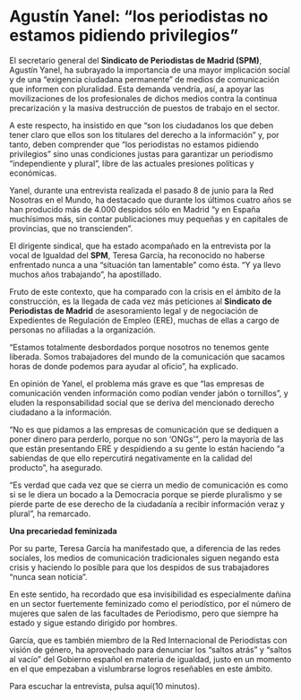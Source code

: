 # Agustín Yanel: “los periodistas no estamos pidiendo privilegios”

El secretario general del **Sindicato de Periodistas de Madrid (SPM)**, Agustín Yanel, ha subrayado la importancia de una mayor implicación social y de una “exigencia ciudadana permanente” de medios de comunicación que informen con pluralidad. Esta demanda vendría, así, a apoyar las movilizaciones de los profesionales de dichos medios contra la continua precarización y la masiva destrucción de puestos de trabajo en el sector.

A este respecto, ha insistido en que “son los ciudadanos los que deben tener claro que ellos son los titulares del derecho a la información” y, por tanto, deben comprender que “los periodistas no estamos pidiendo privilegios” sino unas condiciones justas para garantizar un periodismo “independiente y plural”, libre de las actuales presiones políticas y económicas.

Yanel, durante una entrevista realizada el pasado 8 de junio para la Red Nosotras en el Mundo, ha destacado que durante los últimos cuatro años se han producido más de 4.000 despidos sólo en Madrid “y en España muchísimos más, sin contar publicaciones muy pequeñas y en capitales de provincias, que no transcienden”.

El dirigente sindical, que ha estado acompañado en la entrevista por la vocal de Igualdad del **SPM**, Teresa García, ha reconocido no haberse enfrentado nunca a una “situación tan lamentable” como ésta. “Y ya llevo muchos años trabajando”, ha apostillado.

Fruto de este contexto, que ha comparado con la crisis en el ámbito de la construcción, es la llegada de cada vez más peticiones al **Sindicato de Periodistas de Madrid** de asesoramiento legal y de negociación de Expedientes de Regulación de Empleo (ERE), muchas de ellas a cargo de personas no afiliadas a la organización.

“Estamos totalmente desbordados porque nosotros no tenemos gente liberada. Somos trabajadores del mundo de la comunicación que sacamos horas de donde podemos para ayudar al oficio”, ha explicado.

En opinión de Yanel, el problema más grave es que “las empresas de comunicación venden información como podían vender jabón o tornillos”, y eluden la responsabilidad social que se deriva del mencionado derecho ciudadano a la información.

“No es que pidamos a las empresas de comunicación que se dediquen a poner dinero para perderlo, porque no son ‘ONGs’”, pero la mayoría de las que están presentando ERE y despidiendo a su gente lo están haciendo “a sabiendas de que ello repercutirá negativamente en la calidad del producto”, ha asegurado.

“Es verdad que cada vez que se cierra un medio de comunicación es como si se le diera un bocado a la Democracia porque se pierde pluralismo y se pierde parte de ese derecho de la ciudadanía a recibir información veraz y plural”, ha remarcado.

**Una precariedad feminizada**

Por su parte, Teresa García ha manifestado que, a diferencia de las redes sociales, los medios de comunicación tradicionales siguen negando esta crisis y haciendo lo posible para que los despidos de sus trabajadores “nunca sean noticia”.

En este sentido, ha recordado que esa invisibilidad es especialmente dañina en un sector fuertemente feminizado como el periodístico, por el número de mujeres que salen de las facultades de Periodismo, pero que siempre ha estado y sigue estando dirigido por hombres.

García, que es también miembro de la Red Internacional de Periodistas con visión de género, ha aprovechado para denunciar los “saltos atrás” y “saltos al vacío” del Gobierno español en materia de igualdad, justo en un momento en el que empezaban a vislumbrarse logros reseñables en este ámbito.

Para escuchar la entrevista, pulsa aquí(10 minutos).
